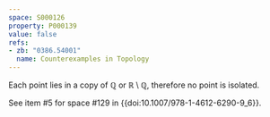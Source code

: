 ```yaml
---
space: S000126
property: P000139
value: false
refs:
- zb: "0386.54001"
  name: Counterexamples in Topology
---
```


Each point lies in a copy of $\mathbb Q$ or $\mathbb R\setminus \mathbb Q$, therefore no point is isolated.

See item #5 for space #129 in {{doi:10.1007/978-1-4612-6290-9_6}}.
